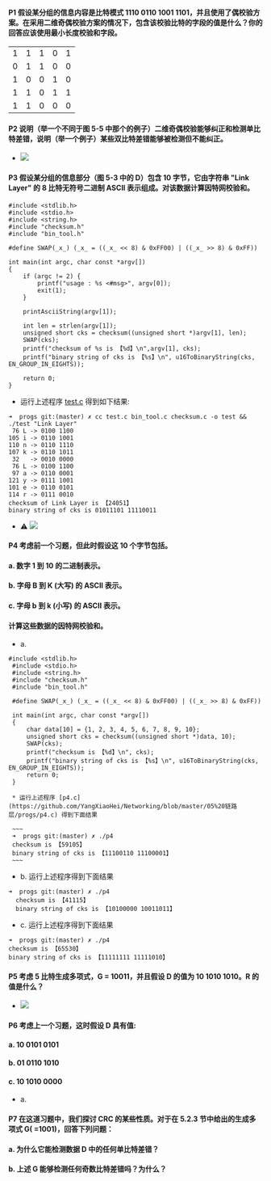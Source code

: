 #### P1 假设某分组的信息内容是比特模式 1110 0110 1001 1101，并且使用了偶校验方案。在采用二维奇偶校验方案的情况下，包含该校验比特的字段的值是什么？你的回答应该使用最小长度校验和字段。

||||||
|:--:|:--:|:--:|:--:|:--:|
|1|1|1|0|1|
|0|1|1|0|0|
|1|0|0|1|0|
|1|1|0|1|1|
|1|1|0|0|0|

#### P2 说明（举一个不同于图 5-5 中那个的例子）二维奇偶校验能够纠正和检测单比特差错，说明（举一个例子）某些双比特差错能够被检测但不能纠正。

  * ![](https://github.com/YangXiaoHei/Networking/blob/master/05%20链路层/images/p2.png)

#### P3 假设某分组的信息部分（图 5-3 中的 D）包含 10 字节，它由字符串 "Link Layer" 的 8 比特无符号二进制 ASCII 表示组成。对该数据计算因特网校验和。

~~~
#include <stdlib.h>
#include <stdio.h>
#include <string.h>
#include "checksum.h"
#include "bin_tool.h"

#define SWAP(_x_) (_x_ = ((_x_ << 8) & 0xFF00) | ((_x_ >> 8) & 0xFF))

int main(int argc, char const *argv[])
{
    if (argc != 2) {
        printf("usage : %s <#msg>", argv[0]);
        exit(1);
    }    

    printAsciiString(argv[1]);

    int len = strlen(argv[1]);
    unsigned short cks = checksum((unsigned short *)argv[1], len);
    SWAP(cks);
    printf("checksum of %s is 【%d】\n",argv[1], cks);
    printf("binary string of cks is 【%s】\n", u16ToBinaryString(cks, EN_GROUP_IN_EIGHTS));
    
    return 0;
}
~~~

  * 运行上述程序 [test.c](https://github.com/YangXiaoHei/Networking/blob/master/05%20链路层/progs/test.c) 得到如下结果:
  
  ~~~
  ➜  progs git:(master) ✗ cc test.c bin_tool.c checksum.c -o test && ./test "Link Layer"
   76 L -> 0100 1100
  105 i -> 0110 1001
  110 n -> 0110 1110
  107 k -> 0110 1011
   32   -> 0010 0000
   76 L -> 0100 1100
   97 a -> 0110 0001
  121 y -> 0111 1001
  101 e -> 0110 0101
  114 r -> 0111 0010
  checksum of Link Layer is 【24051】
  binary string of cks is 01011101 11110011
  ~~~
  
  * ⚠️ ![](https://github.com/YangXiaoHei/Networking/blob/master/05%20链路层/images/checksum_wrong_analyze.png)

#### P4 考虑前一个习题，但此时假设这 10 个字节包括。
#### a. 数字 1 到 10 的二进制表示。
#### b. 字母 B 到 K (大写) 的 ASCII 表示。
#### c. 字母 b 到 k (小写) 的 ASCII 表示。
#### 计算这些数据的因特网校验和。

   * a.
   
   ~~~
   #include <stdlib.h>
	#include <stdio.h>
	#include <string.h>
	#include "checksum.h"
	#include "bin_tool.h"
	
	#define SWAP(_x_) (_x_ = ((_x_ << 8) & 0xFF00) | ((_x_ >> 8) & 0xFF))
	
	int main(int argc, char const *argv[])
	{
	    char data[10] = {1, 2, 3, 4, 5, 6, 7, 8, 9, 10};
	    unsigned short cks = checksum((unsigned short *)data, 10);
	    SWAP(cks);
	    printf("checksum is 【%d】\n", cks);
	    printf("binary string of cks is 【%s】\n", u16ToBinaryString(cks, EN_GROUP_IN_EIGHTS));
	    return 0;
	}
   ~~~
   
     * 运行上述程序 [p4.c](https://github.com/YangXiaoHei/Networking/blob/master/05%20链路层/progs/p4.c) 得到下面结果
     
     ~~~
     ➜  progs git:(master) ✗ ./p4                               
	 checksum is 【59105】
	 binary string of cks is 【11100110 11100001】
     ~~~
     
  * b. 运行上述程序得到下面结果
  
  ~~~
  ➜  progs git:(master) ✗ ./p4  
	checksum is 【41115】
	binary string of cks is 【10100000 10011011】
  ~~~
  
  * c. 运行上述程序得到下面结果
  
  ~~~
  ➜  progs git:(master) ✗ ./p4  
  checksum is 【65530】
  binary string of cks is 【11111111 11111010】
  ~~~
  
#### P5 考虑 5 比特生成多项式，G = 10011，并且假设 D 的值为 10 1010 1010。R 的值是什么？

  * ![](https://github.com/YangXiaoHei/Networking/blob/master/05%20链路层/images/p5.png)

#### P6 考虑上一个习题，这时假设 D 具有值:
#### a. 10 0101 0101
#### b. 01 0110 1010
#### c. 10 1010 0000

  * a.

#### P7 在这道习题中，我们探讨 CRC 的某些性质。对于在 5.2.3 节中给出的生成多项式 G( =1001)，回答下列问题：
#### a. 为什么它能检测数据 D 中的任何单比特差错？
#### b. 上述 G 能够检测任何奇数比特差错吗？为什么？


    

